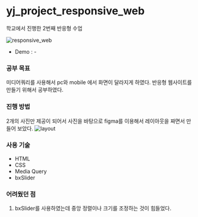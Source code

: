 # yj_project_responsive_web
학교에서 진행한 2번째 반응형 수업

![responsive_web](https://github.com/jichani/yj_project_responsive_web/assets/123962013/e1618b3d-d7f0-4010-992b-f1faf5dde22c)

* Demo : -

### 공부 목표
미디어쿼리를 사용해서 pc와 mobile 에서 화면이 달라지게 하였다.
반응형 웹사이트를 만들기 위해서 공부하였다.

### 진행 방법
2개의 사진만 제공이 되어서 사진을 바탕으로 figma를 이용해서 레이아웃을 짜면서 만들어 보았다.
![layout](https://github.com/jichani/yj_project_responsive_web/assets/123962013/1772a402-1647-4329-ad4b-d3aba8388052)

### 사용 기술
* HTML
* CSS
* Media Query
* bxSlider

### 어려웠던 점
1. bxSlider를 사용하였는데 중앙 정렬이나 크기를 조정하는 것이 힘들었다.



